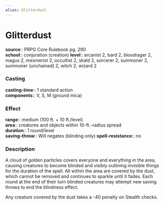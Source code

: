 ```yaml
---
alias: Glitterdust
---
```


# Glitterdust 

**source**:: PRPG Core Rulebook pg. 290  
**school**:: conjuration (creation)
**level**:: arcanist 2, bard 2, bloodrager 2, magus 2, mesmerist 2, occultist 2, skald 2, sorcerer 2, summoner 2, summoner (unchained) 2, witch 2, wizard 2

### Casting 

**casting-time**:: 1 standard action  
**components**:: V, S, M (ground mica)

### Effect 

**range**:: medium (100 ft. + 10 ft./level)  
**area**:: creatures and objects within 10-ft.-radius spread  
**duration**:: 1 round/level  
**saving-throw**:: Will negates (blinding only)
**spell-resistance**:: no

### Description 

A cloud of golden particles covers everyone and everything in the area, causing creatures to become blinded and visibly outlining invisible things for the duration of the spell. All within the area are covered by the dust, which cannot be removed and continues to sparkle until it fades. Each round at the end of their turn blinded creatures may attempt new saving throws to end the blindness effect.  
  
Any creature covered by the dust takes a -40 penalty on Stealth checks.
